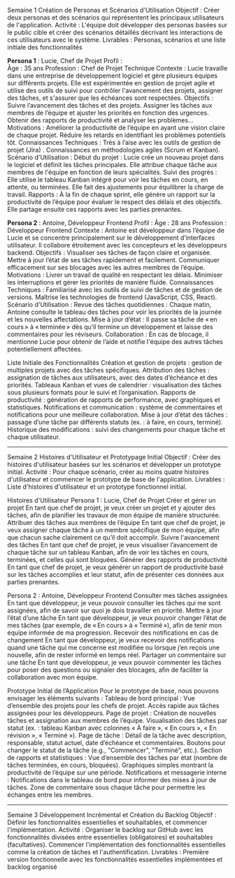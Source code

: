 Semaine 1
Création de Personas et Scénarios d'Utilisation
Objectif : Créer deux personas et des scénarios qui représentent les principaux utilisateurs de l'application.
Activité : L'équipe doit développer des personas basées sur le public cible et créer des scénarios détaillés décrivant les interactions de ces utilisateurs avec le système.
Livrables : Personas, scénarios et une liste initiale des fonctionnalités

**Persona 1** : Lucie, Chef de Projet
Profil :  
  Âge : 35 ans
  Profession : Chef de Projet Technique
Contexte : 
  Lucie travaille dans une entreprise de développement logiciel et gère plusieurs équipes sur différents projets. 
  Elle est expérimentée en gestion de projet agile et utilise des outils de suivi pour contrôler l'avancement des projets, assigner des tâches, et s'assurer que les échéances sont respectées.
Objectifs :
  Suivre l’avancement des tâches et des projets.
  Assigner les tâches aux membres de l’équipe et ajuster les priorités en fonction des urgences.
  Obtenir des rapports de productivité et analyser les problèmes...  
Motivations :
  Améliorer la productivité de l’équipe en ayant une vision claire de chaque projet.
  Réduire les retards en identifiant les problèmes potentiels tôt.
Connaissances Techniques :
  Très à l’aise avec les outils de gestion de projet (Jira) .
  Connaissances en méthodologies agiles (Scrum et Kanban).
Scénario d'Utilisation :
  Début du projet : Lucie crée un nouveau projet dans le logiciel et définit les tâches principales. 
                    Elle attribue chaque tâche aux membres de l'équipe en fonction de leurs spécialités.
  Suivi des progrès : Elle utilise le tableau Kanban intégré pour voir les tâches en cours, en attente, ou terminées. 
                      Elle fait des ajustements pour équilibrer la charge de travail.
  Rapports : À la fin de chaque sprint, elle génère un rapport sur la productivité de l’équipe pour évaluer le respect des délais et des objectifs. 
             Elle partage ensuite ces rapports avec les parties prenantes.

**Persona 2** : Antoine, Développeur Frontend
Profil : 
  Âge : 28 ans
  Profession : Développeur Frontend
Contexte : 
  Antoine est développeur dans l’équipe de Lucie et se concentre principalement sur le développement d’interfaces utilisateur.
  Il collabore étroitement avec les concepteurs et les développeurs backend.
Objectifs :
  Visualiser ses tâches de façon claire et organisée.
  Mettre à jour l’état de ses tâches rapidement et facilement.
  Communiquer efficacement sur ses blocages avec les autres membres de l’équipe.
Motivations :
  Livrer un travail de qualité en respectant les délais.
  Minimiser les interruptions et gérer les priorités de manière fluide.
Connaissances Techniques :
  Familiarisé avec les outils de suivi de tâches et de gestion de versions.
  Maîtrise les technologies de frontend (JavaScript, CSS, React).
Scénario d'Utilisation :
  Revue des tâches quotidiennes : Chaque matin, Antoine consulte le tableau des tâches pour voir les priorités de la journée et les nouvelles affectations.
  Mise à jour d’état : Il passe sa tâche de « en cours » à « terminée » dès qu’il termine un développement et laisse des commentaires pour les réviseurs.
  Collaboration : En cas de blocage, il mentionne Lucie pour obtenir de l’aide et notifie l'équipe des autres tâches potentiellement affectées.


Liste Initiale des Fonctionnalités
Création et gestion de projets : gestion de multiples projets avec des tâches spécifiques.
Attribution des tâches : assignation de tâches aux utilisateurs, avec des dates d’échéance et des priorités.
Tableaux Kanban et vues de calendrier : visualisation des tâches sous plusieurs formats pour le suivi et l’organisation.
Rapports de productivité : génération de rapports de performance, avec graphiques et statistiques.
Notifications et communication : système de commentaires et notifications pour une meilleure collaboration.
Mise à jour d’état des tâches : passage d’une tâche par différents statuts (ex. : à faire, en cours, terminé).
Historique des modifications : suivi des changements pour chaque tâche et chaque utilisateur.


----------
Semaine 2 
Histoires d'Utilisateur et Prototypage Initial
Objectif : Créer des histoires d'utilisateur basées sur les scénarios et développer un prototype initial.
Activité : Pour chaque scénario, créer au moins quatre histoires d'utilisateur et commencer le prototype de base de l'application.
Livrables : Liste d'histoires d'utilisateur et un prototype fonctionnel initial.

Histoires d'Utilisateur
Persona 1 : Lucie, Chef de Projet
Créer et gérer un projet
En tant que chef de projet, je veux créer un projet et y ajouter des tâches, afin de planifier les travaux de mon équipe de manière structurée.
Attribuer des tâches aux membres de l’équipe
En tant que chef de projet, je veux assigner chaque tâche à un membre spécifique de mon équipe, afin que chacun sache clairement ce qu’il doit accomplir.
Suivre l'avancement des tâches
En tant que chef de projet, je veux visualiser l’avancement de chaque tâche sur un tableau Kanban, afin de voir les tâches en cours, terminées, et celles qui sont bloquées.
Générer des rapports de productivité
En tant que chef de projet, je veux générer un rapport de productivité basé sur les tâches accomplies et leur statut, afin de présenter ces données aux parties prenantes.

Persona 2 : Antoine, Développeur Frontend
Consulter mes tâches assignées
En tant que développeur, je veux pouvoir consulter les tâches qui me sont assignées, afin de savoir sur quoi je dois travailler en priorité.
Mettre à jour l’état d’une tâche
En tant que développeur, je veux pouvoir changer l’état de mes tâches (par exemple, de « En cours » à « Terminé »), afin de tenir mon équipe informée de ma progression.
Recevoir des notifications en cas de changement
En tant que développeur, je veux recevoir des notifications quand une tâche qui me concerne est modifiée ou lorsque j’en reçois une nouvelle, afin de rester informé en temps réel.
Partager un commentaire sur une tâche
En tant que développeur, je veux pouvoir commenter les tâches pour poser des questions ou signaler des blocages, afin de faciliter la collaboration avec mon équipe.


Prototype Initial de l’Application
Pour le prototype de base, nous pouvons envisager les éléments suivants :
Tableau de bord principal :
  Vue d’ensemble des projets pour les chefs de projet.
  Accès rapide aux tâches assignées pour les développeurs.
Page de projet :
  Création de nouvelles tâches et assignation aux membres de l’équipe.
  Visualisation des tâches par statut (ex. : tableau Kanban avec colonnes « À faire », « En cours », « En révision », « Terminé »).
Page de tâche :
  Détail de la tâche avec description, responsable, statut actuel, date d’échéance et commentaires.
  Boutons pour changer le statut de la tâche (e.g., "Commencer", "Terminé", etc.).
Section de rapports et statistiques :
  Vue d’ensemble des tâches par état (nombre de tâches terminées, en cours, bloquées).
  Graphiques simples montrant la productivité de l’équipe sur une période.
Notifications et messagerie interne :
  Notifications dans le tableau de bord pour informer des mises à jour de tâches.
  Zone de commentaire sous chaque tâche pour permettre les échanges entre les membres.

----------
Semaine 3
Développement Incrémental et Création du Backlog
Objectif : Définir les fonctionnalités essentielles et souhaitables, et commencer l'implémentation.
Activité : Organiser le backlog sur GitHub avec les fonctionnalités divisées entre essentielles (obligatoires) et souhaitables (facultatives). Commencer l'implémentation des fonctionnalités essentielles comme la création de tâches et l'authentification.
Livrables : Première version fonctionnelle avec les fonctionnalités essentielles implémentées et backlog organisé


